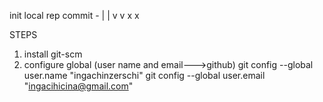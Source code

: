   










init local rep       commit -
|                       |
v                       v
x                        x







STEPS
1. install git-scm
2. configure global (user name and email--->github)
    git config --global user.name "ingachinzerschi" 
    git config --global user.email "ingacihicina@gmail.com" 